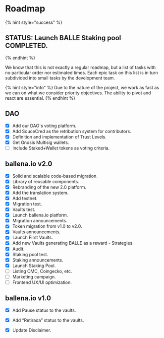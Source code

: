 # Roadmap

{% hint style="success" %}
## STATUS: Launch BALLE Staking pool COMPLETED.
{% endhint %}

We know that this is not exactly a regular roadmap, but a list of tasks with no particular order nor estimated times. Each epic task on this list is in turn subdivided into small tasks by the development team.

{% hint style="info" %}
Due to the nature of the project, we work as fast as we can on what we consider priority objectives. The ability to pivot and react are essential.
{% endhint %}

## DAO

* [x] Add our DAO´s voting platform.
* [x] Add SouceCred as the retribution system for contributors.
* [x] Definition and implementation of Trust Levels.
* [x] Get Gnosis Multisig wallets.
* [ ] Include Staked+Wallet tokens as voting criteria.

## ballena.io v2.0

* [x] Solid and scalable code-based migration.
* [x] Library of reusable components.
* [x] Rebranding of the new 2.0 platform.
* [x] Add the translation system.
* [x] Add testnet.
* [x] Migration test.
* [x] Vaults test.
* [x] Launch ballena.io platform.
* [x] Migration announcements.
* [x] Token migration from v1.0 to v2.0.
* [x] Vaults announcements.
* [x] Launch First Vaults.
* [x] Add new Vaults generating BALLE as a reward - Strategies.
* [x] Audit.
* [x] Staking pool test.
* [x] Staking announcements.
* [x] Launch Staking Pool.
* [ ] Listing CMC, Coingecko, etc.
* [ ] Marketing campaign.
* [ ] Frontend UX/UI optimization.

## ballena.io v1.0

* [x] Add Pause status to the vaults.
* [x] Add “Retirada” status to the vaults.
* [x] Update Disclaimer.







